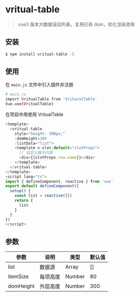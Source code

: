 # vritual-table

> vue3 版本大数据滚动列表，复用已有 dom，优化渲染效率

## 安装

```bash
$ npm install vritual-table -S
```

## 使用

在 `main.js` 文件中引入插件并注册

```bash
# main.js
import VritualTable from 'VrituralTable'
Vue.use(VritualTable)
```

在项目中用使用 VritualTable

```js
<template>
  <vritual-table
    style="height: 300px;"
    :domHeight=300
    :listData="list">
    <template v-slot:default="slotProps">
      // 自定义展示内容
      <div>{{slotProps.row.name}}</div>
    </template>
  </vritual-table>
</template>
<script lang="ts">
import { defineComponent, reactive } from 'vue'
export default defineComponent({
  setup() {
    const list = reactive([])
    return {
      list
    }
  }
})
</script>
```

## 参数

| 参数      | 说明     | 类型   | 默认值 |
| --------- | -------- | ------ | ------ |
| list      | 数据源   | Array  | []     |
| itemSize  | 每项高度 | Number | 80     |
| domHeight | 外层高度 | Number | 300    |
